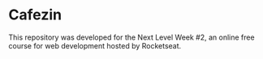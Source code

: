 # Cafezin
This repository was developed for the Next Level Week #2, an online free course for web development hosted by Rocketseat.